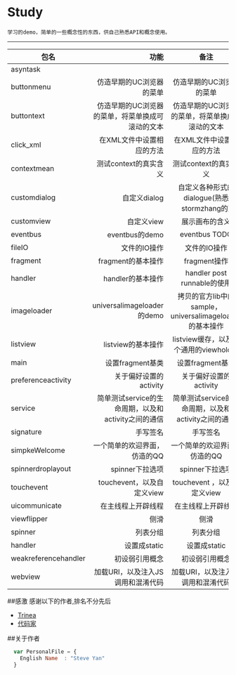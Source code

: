 # Study
    
    学习的demo，简单的一些概念性的东西，供自己熟悉API和概念使用。
    
---
| 包名        | 功能   |  备注  |
| --------    | -----: | :----: |
| asyntask  |   |    |
| buttonmenu  | 仿造早期的UC浏览器的菜单    |  仿造早期的UC浏览器的菜单   |
| buttontext  | 仿造早期的UC浏览器的菜单，将菜单换成可滚动的文本    |  仿造早期的UC浏览器的菜单，将菜单换成可滚动的文本  |
| click_xml   |  在XML文件中设置相应的方法 |   在XML文件中设置相应的方法  |
| contextmean   |  测试context的真实含义 |   测试context的真实含义  |
| customdialog   |  自定义dialog |   自定义各种形式的dialogue(熟悉stormzhang的)   |
| customview   |  自定义view |   展示画布的含义   |
| eventbus   |  eventbus的demo |   eventbus TODO    |
| fileIO   |  文件的IO操作 |   文件的IO操作   |
| fragment   |  fragment的基本操作 |   fragment操作   |
| handler   |  handler的基本操作 |   handler post runnable的使用   |
| imageloader   |  universalimageloader 的demo |   拷贝的官方lib中的sample，universalimageloader的基本操作     |
| listview   |  listview的基本操作 |   listview缓存，以及一个通用的viewholder   |
| main   |  设置fragment基类 |   设置fragment基类   |
| preferenceactivity   |  关于偏好设置的activity |   关于偏好设置的activity   |
| service   |  简单测试service的生命周期，以及和activity之间的通信 |   简单测试service的生命周期，以及和activity之间的通信   |
| signature   |  手写签名 |   手写签名   |
| simpkeWelcome   |  一个简单的欢迎界面，仿造的QQ |   一个简单的欢迎界面，仿造的QQ   |
| spinnerdroplayout   |  spinner下拉选项 |   spinner下拉选项   |
| touchevent   |  touchevent，以及自定义view |   touchevent ，以及自定义view  |
| uicommunicate   |  在主线程上开辟线程 |   在主线程上开辟线程   |
| viewflipper   |  侧滑 |   侧滑   |
| spinner   |  列表分组 |   列表分组   |
| handler   |  设置成static |   设置成static   |
| weakreferencehandler   |  初设弱引用概念 |   初设弱引用概念   |
| webview   |  加载URI，以及注入JS调用和混淆代码 |   加载URI，以及注入JS调用和混淆代码   |


##感激
感谢以下的作者,排名不分先后

* [Trinea](https://github.com/Trinea) 
* [代码家](https://github.com/daimajia)

##关于作者

```javascript
  var PersonalFile = {
    English Name  : "Steve Yan"
  }
```
